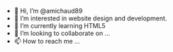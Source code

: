 - 👋 Hi, I’m @amichaud89
- 👀 I’m interested in website design and development.
- 🌱 I’m currently learning HTML5
- 💞️ I’m looking to collaborate on ...
- 📫 How to reach me ...

<!---
amichaud89/amichaud89 is a ✨ special ✨ repository because its `README.md` (this file) appears on your GitHub profile.
You can click the Preview link to take a look at your changes.
--->
